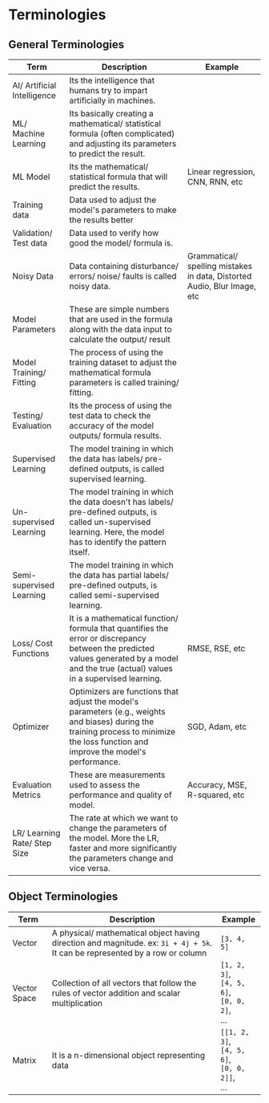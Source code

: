 # Terminologies

## General Terminologies

| Term | Description | Example |
| - | - | - |
| AI/ Artificial Intelligence | Its the intelligence that humans try to impart artificially in machines. |  |
| ML/ Machine Learning | Its basically creating a mathematical/ statistical formula (often complicated) and adjusting its parameters to predict the result.  | |
| ML Model | Its the mathematical/ statistical formula that will predict the results. | Linear regression, CNN, RNN, etc |
| Training data | Data used to adjust the model's parameters to make the results better |  |
| Validation/ Test data | Data used to verify how good the model/ formula is. |  |
| Noisy Data | Data containing disturbance/ errors/ noise/ faults is called noisy data. | Grammatical/ spelling mistakes in data, Distorted Audio, Blur Image, etc |
| Model Parameters | These are simple numbers that are used in the formula along with the data input to calculate the output/ result |  |
| Model Training/ Fitting | The process of using the training dataset to adjust the mathematical formula parameters is called training/ fitting. |  |
| Testing/ Evaluation | Its the process of using the test data to check the accuracy of the model outputs/ formula results. |  |
| Supervised Learning | The model training in which the data has labels/ pre-defined outputs, is called supervised learning. |  |
| Un-supervised Learning | The model training in which the data doesn't has labels/ pre-defined outputs, is called un-supervised learning. Here, the model has to identify the pattern itself. |  |
| Semi-supervised Learning | The model training in which the data has partial labels/ pre-defined outputs, is called semi-supervised learning. |  |
| Loss/ Cost Functions | It is a mathematical function/ formula that quantifies the error or discrepancy between the predicted values generated by a model and the true (actual) values in a supervised learning. | RMSE, RSE, etc |
| Optimizer | Optimizers are functions that adjust the model's parameters (e.g., weights and biases) during the training process to minimize the loss function and improve the model's performance. | SGD, Adam, etc |
| Evaluation Metrics | These are measurements used to assess the performance and quality of model. | Accuracy, MSE, R-squared, etc |
| LR/ Learning Rate/ Step Size | The rate at which we want to change the parameters of the model. More the LR, faster and more significantly the parameters change and vice versa. |  |

## Object Terminologies

| Term | Description | Example |
| - | - | - |
| Vector | A physical/ mathematical object having direction and magnitude. ex: `3i + 4j + 5k`. It can be represented by a row or column | `[3, 4, 5]` |
| Vector Space | Collection of all vectors that follow the rules of vector addition and scalar multiplication | `[1, 2, 3]`,<br> `[4, 5, 6]`,<br> `[0, 0, 2]`,<br> ... |
| Matrix | It is a n-dimensional object representing data | `[[1, 2, 3]`,<br> `[4, 5, 6]`,<br> `[0, 0, 2]]`, <br> ... |

